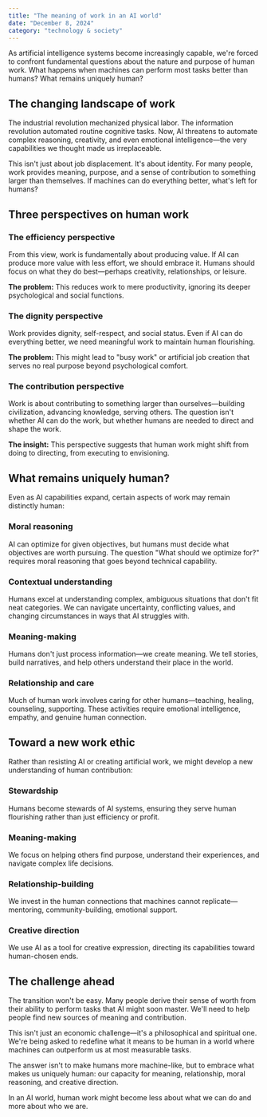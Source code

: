 ```yaml
---
title: "The meaning of work in an AI world"
date: "December 8, 2024"
category: "technology & society"
---
```


As artificial intelligence systems become increasingly capable, we're forced to confront fundamental questions about the nature and purpose of human work. What happens when machines can perform most tasks better than humans? What remains uniquely human?

## The changing landscape of work

The industrial revolution mechanized physical labor. The information revolution automated routine cognitive tasks. Now, AI threatens to automate complex reasoning, creativity, and even emotional intelligence—the very capabilities we thought made us irreplaceable.

This isn't just about job displacement. It's about identity. For many people, work provides meaning, purpose, and a sense of contribution to something larger than themselves. If machines can do everything better, what's left for humans?

## Three perspectives on human work

### The efficiency perspective

From this view, work is fundamentally about producing value. If AI can produce more value with less effort, we should embrace it. Humans should focus on what they do best—perhaps creativity, relationships, or leisure.

**The problem:** This reduces work to mere productivity, ignoring its deeper psychological and social functions.

### The dignity perspective

Work provides dignity, self-respect, and social status. Even if AI can do everything better, we need meaningful work to maintain human flourishing.

**The problem:** This might lead to "busy work" or artificial job creation that serves no real purpose beyond psychological comfort.

### The contribution perspective

Work is about contributing to something larger than ourselves—building civilization, advancing knowledge, serving others. The question isn't whether AI can do the work, but whether humans are needed to direct and shape the work.

**The insight:** This perspective suggests that human work might shift from doing to directing, from executing to envisioning.

## What remains uniquely human?

Even as AI capabilities expand, certain aspects of work may remain distinctly human:

### Moral reasoning
AI can optimize for given objectives, but humans must decide what objectives are worth pursuing. The question "What should we optimize for?" requires moral reasoning that goes beyond technical capability.

### Contextual understanding
Humans excel at understanding complex, ambiguous situations that don't fit neat categories. We can navigate uncertainty, conflicting values, and changing circumstances in ways that AI struggles with.

### Meaning-making
Humans don't just process information—we create meaning. We tell stories, build narratives, and help others understand their place in the world.

### Relationship and care
Much of human work involves caring for other humans—teaching, healing, counseling, supporting. These activities require emotional intelligence, empathy, and genuine human connection.

## Toward a new work ethic

Rather than resisting AI or creating artificial work, we might develop a new understanding of human contribution:

### Stewardship
Humans become stewards of AI systems, ensuring they serve human flourishing rather than just efficiency or profit.

### Meaning-making
We focus on helping others find purpose, understand their experiences, and navigate complex life decisions.

### Relationship-building
We invest in the human connections that machines cannot replicate—mentoring, community-building, emotional support.

### Creative direction
We use AI as a tool for creative expression, directing its capabilities toward human-chosen ends.

## The challenge ahead

The transition won't be easy. Many people derive their sense of worth from their ability to perform tasks that AI might soon master. We'll need to help people find new sources of meaning and contribution.

This isn't just an economic challenge—it's a philosophical and spiritual one. We're being asked to redefine what it means to be human in a world where machines can outperform us at most measurable tasks.

The answer isn't to make humans more machine-like, but to embrace what makes us uniquely human: our capacity for meaning, relationship, moral reasoning, and creative direction.

In an AI world, human work might become less about what we can do and more about who we are.
